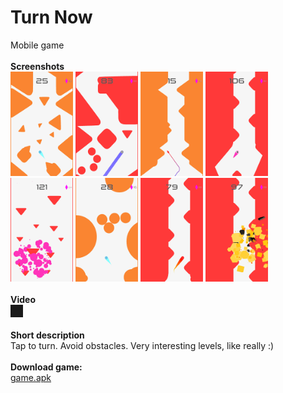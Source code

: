 # Turn Now
Mobile game <br ><br >
**Screenshots** <br >
<img src="1.png" width= "100">
<img src="2.png" width= "100">
<img src="3.png" width= "100">
<img src="4.png" width= "100">
<img src="5.png" width= "100">
<img src="6.png" width= "100">
<img src="7.png" width= "100">
<img src="8.png" width= "100">
<br ><br >
**Video**<br >
<a href="https://www.youtube.com/watch?v=XqpxK2gGRCE" target="_blank"><img src="https://img.youtube.com/vi/XqpxK2gGRCE/maxresdefault.jpg" 
alt="" width="150" border="10" /></a>
<br ><br >
**Short description**<br >
Tap to turn. Avoid obstacles. Very interesting levels, like really :)
<br ><br >
**Download game:**<br >
[game.apk](game.apk)
